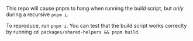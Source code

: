 This repo will cause pnpm to hang when running the build script, but _only_ during a recursive `pnpm i`.

To reproduce, run `pnpm i`. You can test that the build script works correclty by running `cd packages/shared-helpers && pnpm build`.
